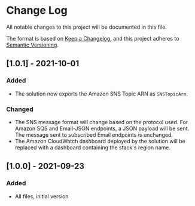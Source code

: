 # Change Log
All notable changes to this project will be documented in this file.

The format is based on [Keep a Changelog](https://keepachangelog.com/en/1.0.0/),
and this project adheres to [Semantic Versioning](https://semver.org/spec/v2.0.0.html).

## [1.0.1] - 2021-10-01
### Added
- The solution now exports the Amazon SNS Topic ARN as `SNSTopicArn`.

### Changed 
- The SNS message format will change based on the protocol used. For Amazon SQS and Email-JSON endpoints, a JSON payload
will be sent. The message sent to subscribed Email endpoints is unchanged.
- The Amazon CloudWatch dashboard deployed by the solution will be replaced with a dashboard containing the stack's
region name.

## [1.0.0] - 2021-09-23
### Added
- All files, initial version
